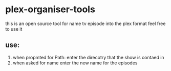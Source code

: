 # plex-organiser-tools
this is an open source tool for name tv episode into the plex format
feel free to use it
## use:
1. when propmted for Path: enter the direcotry that the show is contaed in
2. when asked for name enter the new name for the episodes  